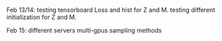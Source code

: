 Feb 13/14:
    testing tensorboard Loss and hist for Z and M.
    testing different initialization for Z and M. 


Feb 15:
    different servers
    multi-gpus
    sampling methods 